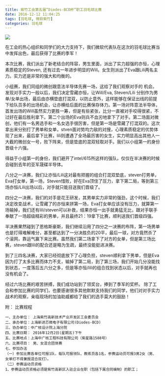 ```yaml
---
title: 紫竹工会第五届“Diodes-BCD杯”职工羽毛球比赛
date: 2016-12-12 11:04:25
tags: [羽毛球, 微软紫竹]
categories: 羽毛球
---
```


![](diodes_bcd_badmintion.jpg)

在工会的热心组织和同学们的大力支持下，我们微软代表队在这次的羽毛球比赛当中发挥出色，最后获得了比赛的季军！

本次比赛，我们派出了新老结合的阵容，男生里面，派出了实力超强的亦恒，心理素质稳定的Steven, 还有过去一年进步明显的Will。女生则派出了Eva跟Lili两名主力。实力还是非常的强大和均衡的。

小组赛，我们同组的微创跟意法半导体先赛一场，这给了我们观察对手的 机会。发现对手实力一般以后，我们决定雪藏亦恒，让Will/Eva, Steven/Lili 分别作为男单/女单出场，最后由亦横垫底打混双，以防止意外，这样能够在保证出线的前提下给队员多的出场机会，让亦横给后面的比赛保存体力。第一场对阵意法半导体，首发出场的Will虽然实力更胜一筹，但是有些紧张，比分一直被对手咬得很紧，不过好在最后胜利拿下。第二个出场的Eva则兵不血刃地拿下了对手。第二场面对微创，他们有一名男选手和一名女选手很厉害，但是第一场是雪藏了打混双的。这次拿出来分别打了男单和女单，stven面对势均力敌的对搜，心理素质稳定的优势体现了出来，最后拿下比赛，lili则遭遇了全场最厉害的女生，实力明显高出其他人一大截的微创女一号，败下阵来，但是垫底的混双轻取对手。我们以小组第一的身份晋级十六强。

得益于小组第一的身份，我们避开了intel/615所这样的强队，仅仅在半决赛的时候会碰到去年的亚军晟碟半导体。

八分之一决赛，我们让亦恒/Lili这对最有把握的组合打混双垫底，steven打男单，Eva打女单，第一场，Steven惜败，好在Eva顶住了压力，拿下第二局，等到第三场亦恒/Lili出场以后，对手就只能目送我们晋级了。

四分之一决赛，我们的对手是花王研发，其男单实力非常的强劲，这个时候，我们决定改变战术，让雪藏了的亦恒来拼第一场，Eva打女单应该没有压力，就算第一场输掉，我们还有lili/steven可以补救，结果亦恒一出手就勇猛无比，跟对手联手奉献了一场超级精彩的男单，并且最终21：19拿下比赛，顺利送我们晋级四强。

半决赛果然碰到了恩格斯豪斯，我们继续沿用了四分之一决赛的布阵，第一场男单也是打得难解难分，甚至都达到了一分决胜负的20平，最后一球，对方竟然杀了个滚网，靠运气赢下来比赛。虽然我们第二场拿下了对方的女单，但是第三场比赛，steven跟lili的配合还是略为生疏，最终没能挺进决赛。

到了三四名决赛，大家已经彻底放下了心理负担，steven顺利拿下男单，但是Eva因为打了太多比赛而体力不支，输掉了第二局，到了第三场，我们开始几分没能找到状态，一度落后五六分之多，但是等亦恒/lili的组合找到状态以后，对手就再也没有机会了。

经过六场比赛的艰苦拼搏，我们成功站到了领奖台，捧到了季军的奖杯。
除了工会和参加比赛的同学们，也要感谢很多其他默默支持我们的同学，他们对对手实力战术的观察，亲临现场的加油助威都给了我们的选手莫大的鼓励！


附： 比赛规程
```
一、主办单位： 上海紫竹高新技术产业开发区工会委员会
二、承办单位：上海新进芯微电子有限公司(Diodes-BCD)
三、协办单位：中广核设计院上海分院
四、比赛日期： 2016年12月2日(星期五)下午 
五、比赛地点：上海中广核工程科技有限公司（紫星路1588号）
六、比赛项目： 男、女混合团体赛
七、参加办法
（一）参加比赛各单位可报1队，每队可报领队、教练员各1名，参赛运动员可报3男2女（男、女单打不得兼报混合双打）。
（二）参赛运动员资格
1、参赛运动员资格必须是紫竹高新区入驻企业在职（包括下属合同编制）的职工；

```